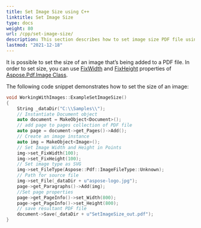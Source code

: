 ```yaml
---
title: Set Image Size using C++
linktitle: Set Image Size
type: docs
weight: 80
url: /cpp/set-image-size/
description: This section describes how to set image size PDF file using C++ library.
lastmod: "2021-12-18"
---
```


It is possible to set the size of an image that’s being added to a PDF file. In order to set size, you can use [FixWidth](https://apireference.aspose.com/pdf/cpp/class/aspose.pdf.image#a08f2f92b184632385eab19fb96c6d40e) and [FixHeight](https://apireference.aspose.com/pdf/cpp/class/aspose.pdf.image#aed67b52e058b97df6931c214d7092dfa) properties of [Aspose.Pdf.Image Class](https://apireference.aspose.com/pdf/cpp/class/aspose.pdf.image).

The following code snippet demonstrates how to set the size of an image:

```cpp
void WorkingWithImages::ExampleSetImageSize()
{
    String _dataDir("C:\\Samples\\");
    // Instantiate Document object
    auto document = MakeObject<Document>();
    // add page to pages collection of PDF file
    auto page = document->get_Pages()->Add();
    // Create an image instance
    auto img = MakeObject<Image>();
    // Set Image Width and Height in Points
    img->set_FixWidth(100);
    img->set_FixHeight(100);
    // Set image type as SVG
    img->set_FileType(Aspose::Pdf::ImageFileType::Unknown);
    // Path for source file
    img->set_File(_dataDir + u"aspose-logo.jpg");
    page->get_Paragraphs()->Add(img);
    //Set page properties
    page->get_PageInfo()->set_Width(800);
    page->get_PageInfo()->set_Height(800);
    // save resultant PDF file
    document->Save(_dataDir + u"SetImageSize_out.pdf");
}
```
